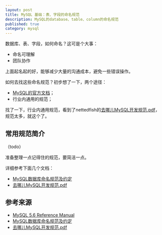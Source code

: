 ```yaml
---
layout: post
title: MySQL 基础：表、字段的命名规范
description: MySQL的database、table、column的命名规范
published: true
category: mysql
---
```


数据库、表、字段，如何命名？这可是个大事：

* 命名可理解
* 团队协作

上面起名起的好，能够减少大量的沟通成本，避免一些错误操作。


如何去找这些命名规范？初步想了一下，两个途径：

* [MySQL的官方文档][MySQL数据库命名规范及约定]；
* 行业内通用的规范；


找了一下，行业内通用规范，看到了nettedfish的[去哪儿MySQL开发规范.pdf][去哪儿MySQL开发规范.pdf]，规范太多，就这个了。


## 常用规范简介

（todo）

准备整理一点记得住的规范，要简洁一点。



详细参考下面几个文档：

* [MySQL数据库命名规范及约定][MySQL数据库命名规范及约定]
* [去哪儿MySQL开发规范.pdf][去哪儿MySQL开发规范.pdf]






## 参考来源


* [MySQL 5.6 Reference Manual][MySQL 5.6 Reference Manual]
* [MySQL数据库命名规范及约定][MySQL数据库命名规范及约定]
* [去哪儿MySQL开发规范.pdf][去哪儿MySQL开发规范.pdf]



[NingG]:    http://ningg.github.com  "NingG"


[MySQL 5.6 Reference Manual]:				http://dev.mysql.com/doc/refman/5.6/en/index.html
[MySQL数据库命名规范及约定]:				http://www.jb51.net/article/47617.htm
[去哪儿MySQL开发规范.pdf]:					http://vdisk.weibo.com/s/dR8G_5nKajgp







